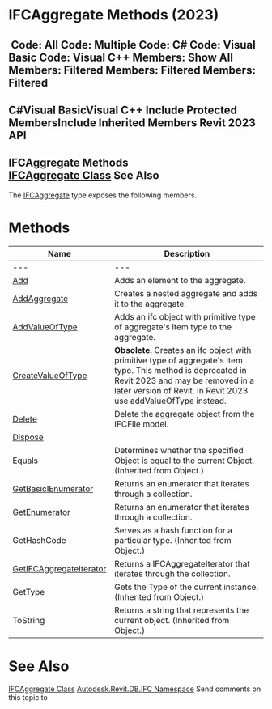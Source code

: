 # IFCAggregate Methods (2023)

﻿
 Code: All Code: Multiple Code: C# Code: Visual Basic Code: Visual C++  Members: Show All Members: Filtered Members: Filtered Members: Filtered   
---  
C#Visual BasicVisual C++
Include Protected MembersInclude Inherited Members
Revit 2023 API  
---  
IFCAggregate Methods  
[IFCAggregate Class](06bbeb56-efc6-1810-3111-f8ab4f615da1.md "IFCAggregate Class") See Also  
---  
The [IFCAggregate](06bbeb56-efc6-1810-3111-f8ab4f615da1.md "IFCAggregate Class") type exposes the following members.
# Methods
| Name | Description |
| --- | --- |
| --- | --- | --- |
| [Add](365233ee-4748-5127-a3e7-7c35697d99ea.md "Add Method") | Adds an element to the aggregate. |
| [AddAggregate](c94ca7e9-aed8-5a2b-6c7c-fa6593bd395a.md "AddAggregate Method") | Creates a nested aggregate and adds it to the aggregate. |
| [AddValueOfType](50bd722c-6ab0-888c-7059-7b999d6b9e28.md "AddValueOfType Method") | Adds an ifc object with primitive type of aggregate's item type to the aggregate. |
| [CreateValueOfType](f443c80b-2697-4f72-009b-812556c4bebd.md "CreateValueOfType Method") | **Obsolete.** Creates an ifc object with primitive type of aggregate's item type. This method is deprecated in Revit 2023 and may be removed in a later version of Revit. In Revit 2023 use addValueOfType instead. |
| [Delete](4a16a3fb-3ebe-b28b-7e11-29783c0737c0.md "Delete Method") | Delete the aggregate object from the IFCFile model. |
| [Dispose](d193643b-7929-3056-b0a1-fae64adb53d9.md "Dispose Method") |
| Equals | Determines whether the specified Object is equal to the current Object. (Inherited from Object.) |
| [GetBasicIEnumerator](c041e1dc-1e0d-389d-416f-85e1ca463843.md "GetBasicIEnumerator Method") | Returns an enumerator that iterates through a collection. |
| [GetEnumerator](5d9c1584-347b-4f6d-9089-905edaa7bf09.md "GetEnumerator Method") | Returns an enumerator that iterates through a collection. |
| GetHashCode | Serves as a hash function for a particular type.  (Inherited from Object.) |
| [GetIFCAggregateIterator](fa84ad86-7874-4893-206f-41bf627ba3b3.md "GetIFCAggregateIterator Method") | Returns a IFCAggregateIterator that iterates through the collection. |
| GetType | Gets the Type of the current instance. (Inherited from Object.) |
| ToString | Returns a string that represents the current object. (Inherited from Object.) |

# See Also
[IFCAggregate Class](06bbeb56-efc6-1810-3111-f8ab4f615da1.md "IFCAggregate Class")
[Autodesk.Revit.DB.IFC Namespace](b823fafb-1ba1-896b-4097-142c2817ce74.md "Autodesk.Revit.DB.IFC Namespace")
Send comments on this topic to 